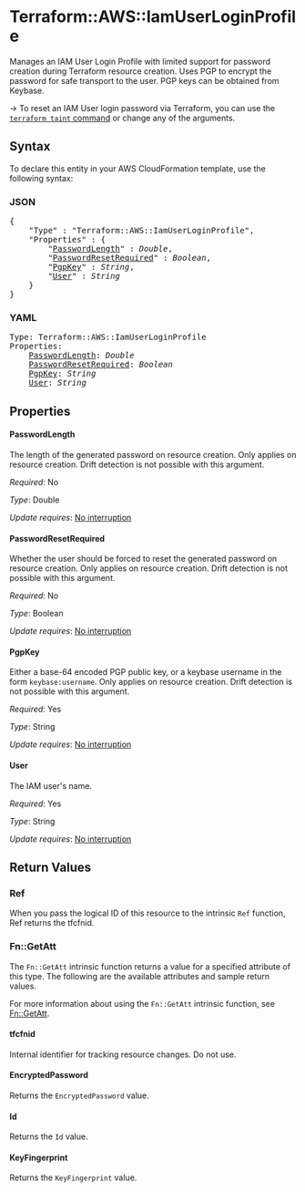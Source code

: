 # Terraform::AWS::IamUserLoginProfile

Manages an IAM User Login Profile with limited support for password creation during Terraform resource creation. Uses PGP to encrypt the password for safe transport to the user. PGP keys can be obtained from Keybase.

-> To reset an IAM User login password via Terraform, you can use the [`terraform taint` command](https://www.terraform.io/docs/commands/taint.html) or change any of the arguments.

## Syntax

To declare this entity in your AWS CloudFormation template, use the following syntax:

### JSON

<pre>
{
    "Type" : "Terraform::AWS::IamUserLoginProfile",
    "Properties" : {
        "<a href="#passwordlength" title="PasswordLength">PasswordLength</a>" : <i>Double</i>,
        "<a href="#passwordresetrequired" title="PasswordResetRequired">PasswordResetRequired</a>" : <i>Boolean</i>,
        "<a href="#pgpkey" title="PgpKey">PgpKey</a>" : <i>String</i>,
        "<a href="#user" title="User">User</a>" : <i>String</i>
    }
}
</pre>

### YAML

<pre>
Type: Terraform::AWS::IamUserLoginProfile
Properties:
    <a href="#passwordlength" title="PasswordLength">PasswordLength</a>: <i>Double</i>
    <a href="#passwordresetrequired" title="PasswordResetRequired">PasswordResetRequired</a>: <i>Boolean</i>
    <a href="#pgpkey" title="PgpKey">PgpKey</a>: <i>String</i>
    <a href="#user" title="User">User</a>: <i>String</i>
</pre>

## Properties

#### PasswordLength

The length of the generated password on resource creation. Only applies on resource creation. Drift detection is not possible with this argument.

_Required_: No

_Type_: Double

_Update requires_: [No interruption](https://docs.aws.amazon.com/AWSCloudFormation/latest/UserGuide/using-cfn-updating-stacks-update-behaviors.html#update-no-interrupt)

#### PasswordResetRequired

Whether the user should be forced to reset the generated password on resource creation. Only applies on resource creation. Drift detection is not possible with this argument.

_Required_: No

_Type_: Boolean

_Update requires_: [No interruption](https://docs.aws.amazon.com/AWSCloudFormation/latest/UserGuide/using-cfn-updating-stacks-update-behaviors.html#update-no-interrupt)

#### PgpKey

Either a base-64 encoded PGP public key, or a keybase username in the form `keybase:username`. Only applies on resource creation. Drift detection is not possible with this argument.

_Required_: Yes

_Type_: String

_Update requires_: [No interruption](https://docs.aws.amazon.com/AWSCloudFormation/latest/UserGuide/using-cfn-updating-stacks-update-behaviors.html#update-no-interrupt)

#### User

The IAM user's name.

_Required_: Yes

_Type_: String

_Update requires_: [No interruption](https://docs.aws.amazon.com/AWSCloudFormation/latest/UserGuide/using-cfn-updating-stacks-update-behaviors.html#update-no-interrupt)

## Return Values

### Ref

When you pass the logical ID of this resource to the intrinsic `Ref` function, Ref returns the tfcfnid.

### Fn::GetAtt

The `Fn::GetAtt` intrinsic function returns a value for a specified attribute of this type. The following are the available attributes and sample return values.

For more information about using the `Fn::GetAtt` intrinsic function, see [Fn::GetAtt](https://docs.aws.amazon.com/AWSCloudFormation/latest/UserGuide/intrinsic-function-reference-getatt.html).

#### tfcfnid

Internal identifier for tracking resource changes. Do not use.

#### EncryptedPassword

Returns the <code>EncryptedPassword</code> value.

#### Id

Returns the <code>Id</code> value.

#### KeyFingerprint

Returns the <code>KeyFingerprint</code> value.

